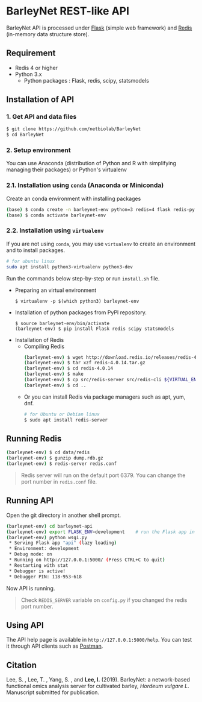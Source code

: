 # BarleyNet REST-like API

BarleyNet API is processed under [Flask](https://palletsprojects.com/p/flask/) (simple web framework) and [Redis](https://redis.io/) (in-memory data structure store).

## Requirement
- Redis 4 or higher
- Python 3.x
	- Python packages : Flask, redis, scipy, statsmodels


## Installation of API

### 1. Get API and data files
```bash
$ git clone https://github.com/netbiolab/BarleyNet
$ cd BarleyNet
```
### 2. Setup environment
You can use Anaconda (distribution of Python and R with simplifying managing their packages) or Python's virtualenv


### 2.1. Installation using `conda` (Anaconda or Miniconda)
Create an conda environment with installing packages
```bash
(base) $ conda create -n barleynet-env python=3 redis=4 flask redis-py scipy statsmodels -y
(base) $ conda activate barleynet-env
```
### 2.2. Installation using `virtualenv`
If you are not using `conda`, you may use `virtualenv` to create an environment and to install packages.
```bash
# for ubuntu linux
sudo apt install python3-virtualenv python3-dev
```
Run the commands below step-by-step or run `install.sh` file.

- Preparing an virtual environment
	```
	$ virtualenv -p $(which python3) barleynet-env
	```
- Installation of python packages from PyPI repository.
	```
	$ source barleynet-env/bin/activate
	(barleynet-env) $ pip install Flask redis scipy statsmodels
	```
- Installation of Redis
	- Compiling Redis
		```bash
		(barleynet-env) $ wget http://download.redis.io/releases/redis-4.0.14.tar.gz
		(barleynet-env) $ tar xzf redis-4.0.14.tar.gz
		(barleynet-env) $ cd redis-4.0.14
		(barleynet-env) $ make
		(barleynet-env) $ cp src/redis-server src/redis-cli ${VIRTUAL_ENV}/bin
		(barleynet-env) $ cd ..
		```
	- Or you can install Redis via package managers such as apt, yum, dnf.
		```bash
		# for Ubuntu or Debian linux
		$ sudo apt install redis-server
		```


## Running Redis 
```bash
(barleynet-env) $ cd data/redis
(barleynet-env) $ gunzip dump.rdb.gz
(barleynet-env) $ redis-server redis.conf
```
> Redis server will run on the default port 6379. You can change the port number in `redis.conf` file. 


## Running API
Open the git directory in another shell prompt.
```bash
(barleynet-env) cd barleynet-api
(barleynet-env) export FLASK_ENV=development    # run the Flask app in development mode
(barleynet-env) python wsgi.py
 * Serving Flask app "api" (lazy loading)
 * Environment: development
 * Debug mode: on
 * Running on http://127.0.0.1:5000/ (Press CTRL+C to quit)
 * Restarting with stat
 * Debugger is active!
 * Debugger PIN: 118-953-618

```
Now API is running.
> Check `REDIS_SERVER` variable on `config.py` if you changed the redis port number.

## Using API
The API help page is available in `http://127.0.0.1:5000/help`.
You can test it through API clients such as [Postman](https://www.getpostman.com).

## Citation
Lee, S. , Lee, T. , Yang, S. , and **Lee, I.** (2019). BarleyNet: a network-based functional omics analysis server for cultivated barley, *Hordeum vulgare L*. Manuscript submitted for publication.
